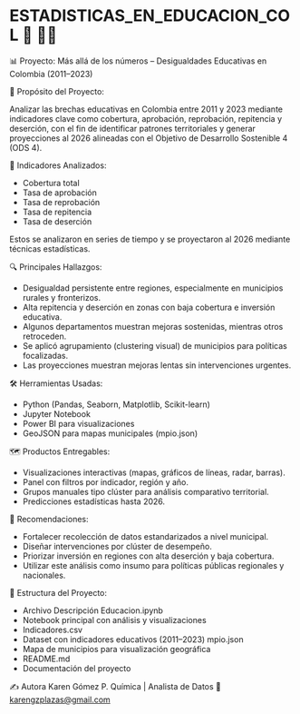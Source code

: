 # ESTADISTICAS_EN_EDUCACION_COL 📒 📘📕


📊 Proyecto: Más allá de los números – Desigualdades Educativas en Colombia (2011–2023)

🎯 Propósito del Proyecto:

Analizar las brechas educativas en Colombia entre 2011 y 2023 mediante indicadores clave como cobertura, aprobación, reprobación, repitencia y deserción, con el fin de identificar patrones territoriales y generar proyecciones al 2026 alineadas con el Objetivo de Desarrollo Sostenible 4 (ODS 4).

🧮 Indicadores Analizados:

- Cobertura total
- Tasa de aprobación
- Tasa de reprobación
- Tasa de repitencia
- Tasa de deserción

Estos se analizaron en series de tiempo y se proyectaron al 2026 mediante técnicas estadísticas.

🔍 Principales Hallazgos:

- Desigualdad persistente entre regiones, especialmente en municipios rurales y fronterizos.
- Alta repitencia y deserción en zonas con baja cobertura e inversión educativa.
- Algunos departamentos muestran mejoras sostenidas, mientras otros retroceden.
- Se aplicó agrupamiento (clustering visual) de municipios para políticas focalizadas.
- Las proyecciones muestran mejoras lentas sin intervenciones urgentes.

🛠 Herramientas Usadas:

- Python (Pandas, Seaborn, Matplotlib, Scikit-learn)
- Jupyter Notebook
- Power BI para visualizaciones
- GeoJSON para mapas municipales (mpio.json)

🗺️ Productos Entregables: 
- Visualizaciones interactivas (mapas, gráficos de líneas, radar, barras).
- Panel con filtros por indicador, región y año.
- Grupos manuales tipo clúster para análisis comparativo territorial.
- Predicciones estadísticas hasta 2026.

📌 Recomendaciones: 

- Fortalecer recolección de datos estandarizados a nivel municipal.
- Diseñar intervenciones por clúster de desempeño.
- Priorizar inversión en regiones con alta deserción y baja cobertura.
- Utilizar este análisis como insumo para políticas públicas regionales y nacionales.

📁 Estructura del Proyecto:

- Archivo Descripción Educacion.ipynb
- Notebook principal con análisis y visualizaciones
- Indicadores.csv
- Dataset con indicadores educativos (2011–2023) mpio.json
- Mapa de municipios para visualización geográfica
- README.md
- Documentación del proyecto

✍️ Autora Karen Gómez P. Química | Analista de Datos 📩 karengzplazas@gmail.com
